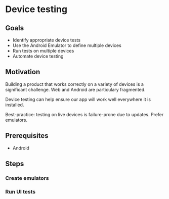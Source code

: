 # Device testing

## Goals

* Identify appropriate device tests
* Use the Android Emulator to define multiple devices
* Run tests on multiple devices
* Automate device testing

## Motivation

Building a product that works correctly on a variety of devices is a significant challenge. Web and Android are particulary fragmented.

Device testing can help ensure our app will work well everywhere it is installed.

Best-practice: testing on live devices is failure-prone due to updates. Prefer emulators.

## Prerequisites

* Android

## Steps

### Create emulators

### Run UI tests
